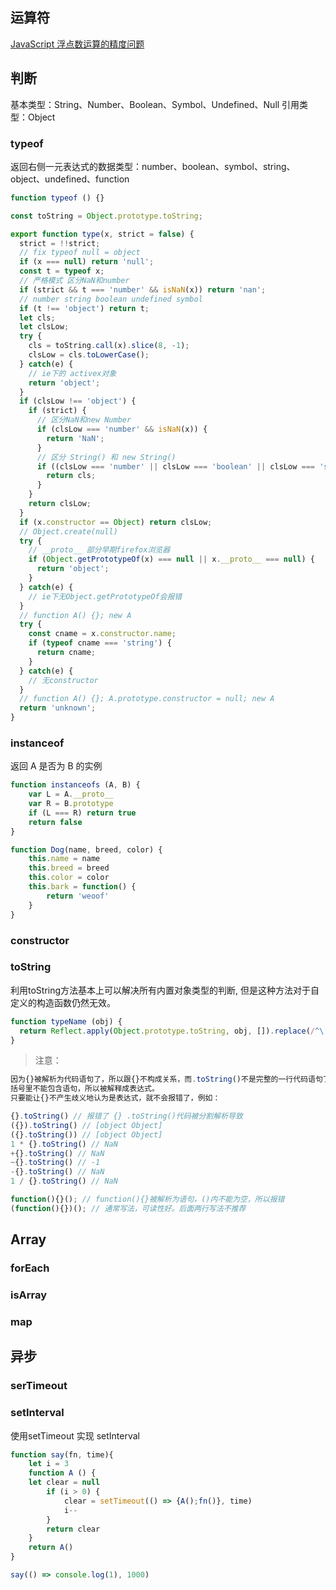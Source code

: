 ## 运算符
[JavaScript 浮点数运算的精度问题](https://www.html.cn/archives/7340)

## 判断

基本类型：String、Number、Boolean、Symbol、Undefined、Null 
引用类型：Object

### typeof
返回右侧一元表达式的数据类型：number、boolean、symbol、string、object、undefined、function
```javascript
function typeof () {}
```

```javascript
const toString = Object.prototype.toString;

export function type(x, strict = false) {
  strict = !!strict;
  // fix typeof null = object
  if (x === null) return 'null';
  const t = typeof x;
  // 严格模式 区分NaN和number
  if (strict && t === 'number' && isNaN(x)) return 'nan';
  // number string boolean undefined symbol
  if (t !== 'object') return t;
  let cls;
  let clsLow;
  try {
    cls = toString.call(x).slice(8, -1);
    clsLow = cls.toLowerCase();
  } catch(e) {
    // ie下的 activex对象
    return 'object';
  }
  if (clsLow !== 'object') {
    if (strict) {
      // 区分NaN和new Number
      if (clsLow === 'number' && isNaN(x)) {
        return 'NaN';
      }
      // 区分 String() 和 new String()
      if ((clsLow === 'number' || clsLow === 'boolean' || clsLow === 'string')) {
        return cls;
      }
    }
    return clsLow;
  }
  if (x.constructor == Object) return clsLow;
  // Object.create(null)
  try {
    // __proto__ 部分早期firefox浏览器
    if (Object.getPrototypeOf(x) === null || x.__proto__ === null) {
      return 'object';
    }
  } catch(e) {
    // ie下无Object.getPrototypeOf会报错
  }
  // function A() {}; new A
  try {
    const cname = x.constructor.name;
    if (typeof cname === 'string') {
      return cname;
    }
  } catch(e) {
    // 无constructor
  }
  // function A() {}; A.prototype.constructor = null; new A
  return 'unknown';
}
```

### instanceof
返回 A 是否为 B 的实例

```javascript
function instanceofs (A, B) {
	var L = A.__proto__
	var R = B.prototype
	if (L === R) return true
	return false
}

function Dog(name, breed, color) {
	this.name = name
	this.breed = breed
	this.color = color
	this.bark = function() {
		return 'weoof'
	}
}
```

### constructor
### toString
利用toString方法基本上可以解决所有内置对象类型的判断, 但是这种方法对于自定义的构造函数仍然无效。

```javascript
function typeName (obj) {
  return Reflect.apply(Object.prototype.toString, obj, []).replace(/^\[object\s(\w+)\]$/, '$1').toLowerCase()
}
```

> 注意：

```javascript
因为{}被解析为代码语句了，所以跟{}不构成关系，而.toString()不是完整的一行代码语句了。
括号里不能包含语句，所以被解释成表达式。
只要能让{}不产生歧义地认为是表达式，就不会报错了，例如：

{}.toString() // 报错了 {} .toString()代码被分割解析导致
({}).toString() // [object Object]
({}.toString()) // [object Object]
1 * {}.toString() // NaN
+{}.toString() // NaN
~{}.toString() // -1
-{}.toString() // NaN
1 / {}.toString() // NaN

function(){}(); // function(){}被解析为语句，()内不能为空，所以报错
(function(){})(); // 通常写法，可读性好。后面两行写法不推荐
```

## Array
### forEach

### isArray

### map

## 异步
### serTimeout

### setInterval

使用setTimeout 实现 setInterval

```javascript
function say(fn, time){
	let i = 3
	function A () {
    let clear = null
		if (i > 0) {
			clear = setTimeout(() => {A();fn()}, time)
			i--
		}
		return clear
	}
	return A()
}

say(() => console.log(1), 1000)
```
